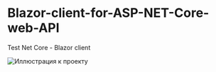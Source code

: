 # Blazor-client-for-ASP-NET-Core-web-API
Test Net Core - Blazor client 

![Иллюстрация к проекту](http://c2n.me/45lH39J.png)

